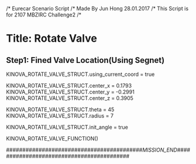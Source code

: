 /* Eurecar Scenario Script 
/* Made By Jun Hong 28.01.2017
/* This Script is for 2107 MBZIRC Challenge2
/*

# Title: Rotate Valve

## Step1: Fined Valve Location(Using Segnet)

KINOVA_ROTATE_VALVE_STRUCT.using_current_coord = true

KINOVA_ROTATE_VALVE_STRUCT.center_x = 0.1793
KINOVA_ROTATE_VALVE_STRUCT.center_y = -0.2991
KINOVA_ROTATE_VALVE_STRUCT.center_z = 0.3905

KINOVA_ROTATE_VALVE_STRUCT.theta = 45
KINOVA_ROTATE_VALVE_STRUCT.radius = 7

KINOVA_ROTATE_VALVE_STRUCT.init_angle = true

KINOVA_ROTATE_VALVE_FUNCTION()

##########################################_MISSION_END_##########################################
